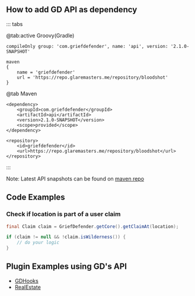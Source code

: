 ## How to add GD API as dependency

::: tabs

@tab:active Groovy(Gradle)
```
compileOnly group: 'com.griefdefender', name: 'api', version: '2.1.0-SNAPSHOT'
```

```
maven 
{
    name = 'griefdefender'
    url = 'https://repo.glaremasters.me/repository/bloodshot'
}
```

@tab Maven
```
<dependency>
    <groupId>com.griefdefender</groupId>
    <artifactId>api</artifactId>
    <version>2.1.0-SNAPSHOT</version>
    <scope>provided</scope>
</dependency>
```

```
<repository>
    <id>griefdefender</id>
    <url>https://repo.glaremasters.me/repository/bloodshot</url>
</repository>
```

:::

Note: Latest API snapshots can be found on [maven repo](https://repo.glaremasters.me/#browse/browse:bloodshot:com%2Fgriefdefender%2Fapi%2F2.1.0-SNAPSHOT)


## Code Examples

### Check if location is part of a user claim  

```java
final Claim claim = GriefDefender.getCore().getClaimAt(location);

if (claim != null && !claim.isWilderness()) {
    // do your logic
}
```


## Plugin Examples using GD's API  

* [GDHooks](https://github.com/bloodmc/GDHooks)
* [RealEstate](https://github.com/bloodmc/RealEstate)